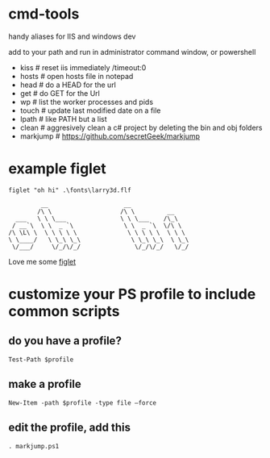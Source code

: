 cmd-tools
============================================

handy aliases for IIS and windows dev

add to your path and run in administrator command window, or powershell

- kiss # reset iis immediately /timeout:0
- hosts # open hosts file in notepad
- head # do a HEAD for the url
- get # do GET for the Url
- wp # list the worker processes and pids
- touch # update last modified date on a file
- lpath # like PATH but a list
- clean # aggresively clean a c# project by deleting the bin and obj folders
- markjump  # https://github.com/secretGeek/markjump


# example figlet
`figlet "oh hi" .\fonts\larry3d.flf`
```
         __                     __
        /\ \                   /\ \         __
  ___   \ \ \___               \ \ \___    /\_\
 / __`\  \ \  _ `\              \ \  _ `\  \/\ \
/\ \L\ \  \ \ \ \ \              \ \ \ \ \  \ \ \
\ \____/   \ \_\ \_\              \ \_\ \_\  \ \_\
 \/___/     \/_/\/_/               \/_/\/_/   \/_/

```

Love me some [figlet](https://github.com/benmcevoy/figlet)

# customize your PS profile to include common scripts
## do you have a profile?
`Test-Path $profile`

## make a profile
`New-Item -path $profile -type file –force`

## edit the profile, add this
`. markjump.ps1`

